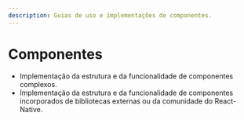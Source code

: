 ```yaml
---
description: Guias de uso e implementações de componentes.
---
```


# Componentes

* Implementação da estrutura e da funcionalidade de componentes complexos.
* Implementação da estrutura e da funcionalidade de componentes incorporados de bibliotecas externas ou da comunidade do React-Native.

